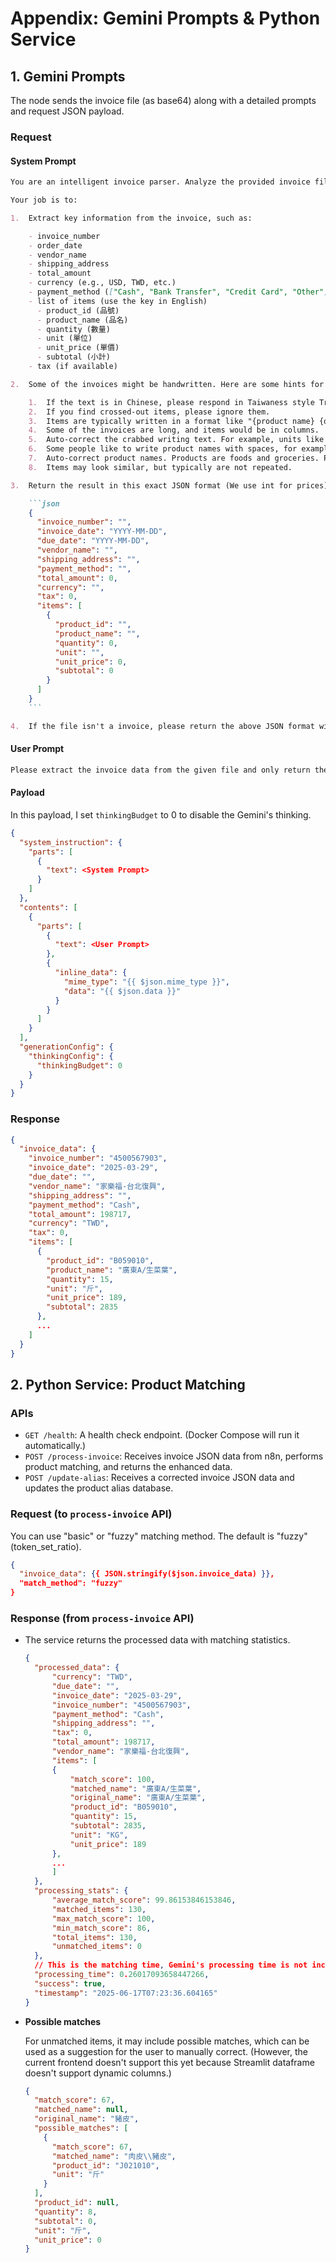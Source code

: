 # Appendix: Gemini Prompts & Python Service

## 1. Gemini Prompts

The node sends the invoice file (as base64) along with a detailed prompts and request JSON payload.

### Request

#### System Prompt

````markdown
You are an intelligent invoice parser. Analyze the provided invoice files.

Your job is to:

1.  Extract key information from the invoice, such as:

    - invoice_number
    - order_date
    - vendor_name
    - shipping_address
    - total_amount
    - currency (e.g., USD, TWD, etc.)
    - payment_method (["Cash", "Bank Transfer", "Credit Card", "Other"])
    - list of items (use the key in English)
      - product_id (品號)
      - product_name (品名)
      - quantity (數量)
      - unit (單位)
      - unit_price (單價)
      - subtotal (小計)
    - tax (if available)

2.  Some of the invoices might be handwritten. Here are some hints for you:

    1.  If the text is in Chinese, please respond in Taiwaness style Traditional Chinese.
    2.  If you find crossed-out items, please ignore them.
    3.  Items are typically written in a format like "{product name} {quantity} {unit}", and there is no price.
    4.  Some of the invoices are long, and items would be in columns.
    5.  Auto-correct the crabbed writing text. For example, units like "兩"(tael) might look like "雨" (rain); we correct it to "兩".
    6.  Some people like to write product names with spaces, for example, a product like "蒜泥" would be written like "蒜 泥". Please do not mistake it as two products, "蒜" and "泥".
    7.  Auto-correct product names. Products are foods and groceries. Please try to provide the correct names.
    8.  Items may look similar, but typically are not repeated.

3.  Return the result in this exact JSON format (We use int for prices):

    ```json
    {
      "invoice_number": "",
      "invoice_date": "YYYY-MM-DD",
      "due_date": "YYYY-MM-DD",
      "vendor_name": "",
      "shipping_address": "",
      "payment_method": "",
      "total_amount": 0,
      "currency": "",
      "tax": 0,
      "items": [
        {
          "product_id": "",
          "product_name": "",
          "quantity": 0,
          "unit": "",
          "unit_price": 0,
          "subtotal": 0
        }
      ]
    }
    ```

4.  If the file isn't a invoice, please return the above JSON format with items list empty.
````

  </details>

#### User Prompt

```markdown
Please extract the invoice data from the given file and only return the required JSON.
```

#### Payload

In this payload, I set `thinkingBudget` to 0 to disable the Gemini's thinking.

```json
{
  "system_instruction": {
    "parts": [
      {
        "text": <System Prompt>
      }
    ]
  },
  "contents": [
    {
      "parts": [
        {
          "text": <User Prompt>
        },
        {
          "inline_data": {
            "mime_type": "{{ $json.mime_type }}",
            "data": "{{ $json.data }}"
          }
        }
      ]
    }
  ],
  "generationConfig": {
    "thinkingConfig": {
      "thinkingBudget": 0
    }
  }
}
```

  </details>

### Response

```json
{
  "invoice_data": {
    "invoice_number": "4500567903",
    "invoice_date": "2025-03-29",
    "due_date": "",
    "vendor_name": "家樂福-台北復興",
    "shipping_address": "",
    "payment_method": "Cash",
    "total_amount": 198717,
    "currency": "TWD",
    "tax": 0,
    "items": [
      {
        "product_id": "B059010",
        "product_name": "廣東A/生菜葉",
        "quantity": 15,
        "unit": "斤",
        "unit_price": 189,
        "subtotal": 2835
      },
      ...
    ]
  }
}
```

## 2. Python Service: Product Matching

### APIs

- `GET /health`: A health check endpoint. (Docker Compose will run it automatically.)
- `POST /process-invoice`: Receives invoice JSON data from n8n, performs product matching, and returns the enhanced data.
- `POST /update-alias`: Receives a corrected invoice JSON data and updates the product alias database.

### Request (to `process-invoice` API)

You can use "basic" or "fuzzy" matching method. The default is "fuzzy" (token_set_ratio).

```json
{
  "invoice_data": {{ JSON.stringify($json.invoice_data) }},
  "match_method": "fuzzy"
}
```

### Response (from `process-invoice` API)

- The service returns the processed data with matching statistics.

  ```json
  {
    "processed_data": {
        "currency": "TWD",
        "due_date": "",
        "invoice_date": "2025-03-29",
        "invoice_number": "4500567903",
        "payment_method": "Cash",
        "shipping_address": "",
        "tax": 0,
        "total_amount": 198717,
        "vendor_name": "家樂福-台北復興",
        "items": [
        {
            "match_score": 100,
            "matched_name": "廣東A/生菜葉",
            "original_name": "廣東A/生菜葉",
            "product_id": "B059010",
            "quantity": 15,
            "subtotal": 2835,
            "unit": "KG",
            "unit_price": 189
        },
        ...
        ]
    },
    "processing_stats": {
        "average_match_score": 99.86153846153846,
        "matched_items": 130,
        "max_match_score": 100,
        "min_match_score": 86,
        "total_items": 130,
        "unmatched_items": 0
    },
    // This is the matching time, Gemini's processing time is not included.
    "processing_time": 0.26017093658447266,
    "success": true,
    "timestamp": "2025-06-17T07:23:36.604165"
  }
  ```

- **Possible matches**

  For unmatched items, it may include possible matches, which can be used as a suggestion for the user to manually correct. (However, the current frontend doesn't support this yet because Streamlit dataframe doesn't support dynamic columns.)

  ```json
  {
    "match_score": 67,
    "matched_name": null,
    "original_name": "豬皮",
    "possible_matches": [
      {
        "match_score": 67,
        "matched_name": "肉皮\\豬皮",
        "product_id": "J021010",
        "unit": "斤"
      }
    ],
    "product_id": null,
    "quantity": 8,
    "subtotal": 0,
    "unit": "斤",
    "unit_price": 0
  }
  ```
